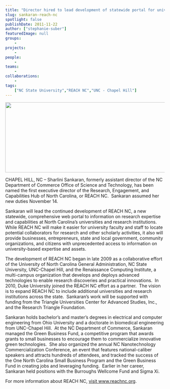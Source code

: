 ```yaml
---
title: "Director hired to lead development of statewide portal for university research expertise"
slug: sankaran-reach-nc
spotlight: false
publishDate: 2011-11-22
author: ["stephanie-suber"]
featuredImage: null
groups:
    - 
projects:
    - 
people:
    - 
teams: 
    - 
collaborations:
    - 
tags:
    ["NC State University","REACH NC","UNC - Chapel Hill"]
---
```

<p><img class="alignnone size-full wp-image-8560" title="REACH NC" src="https://www.renci.org/wp-content/uploads/2011/11/reach-nc-logo.jpg" alt="" width="630" height="221" /></p>

<p>CHAPEL HILL, NC – Sharlini Sankaran, formerly assistant director of the NC Department of Commerce Office of Science and Technology, has been named the first executive director of the Research, Engagement, and Capabilities Hub of North Carolina, or REACH NC.  <!--more-->Sankaran assumed her new duties November 14.</p>

<p>Sankaran will lead the continued development of REACH NC, a new statewide, comprehensive web portal to information on research expertise and capabilities at North Carolina’s universities and research institutions. While REACH NC will make it easier for university faculty and staff to locate potential collaborators for research and other scholarly activities, it also will provide businesses, entrepreneurs, state and local government, community organizations, and citizens with unprecedented access to information on university-based expertise and assets.</p>

<p>The development of REACH NC began in late 2009 as a collaborative effort of the University of North Carolina General Administration, NC State University, UNC-Chapel Hill, and the Renaissance Computing Institute, a multi-campus organization that develops and deploys advanced technologies to enable research discoveries and practical innovations.  In 2010, Duke University joined the REACH NC effort as a partner.  The vision is to expand REACH NC to include additional universities and research institutions across the state.  Sankaran’s work will be supported with funding from the Triangle Universities Center for Advanced Studies, Inc., and the Research Triangle Foundation.</p>

<p>Sankaran holds bachelor’s and master’s degrees in electrical and computer engineering from Ohio University and a doctorate in biomedical engineering from UNC-Chapel Hill.  At the NC Department of Commerce, Sankaran managed the Green Business Fund, a competitive program that awards grants to small businesses to encourage them to commercialize innovative green technologies.  She also organized the annual NC Nanotechnology Commercialization Conference, an event that features national-caliber speakers and attracts hundreds of attendees, and tracked the success of the One North Carolina Small Business Program and the Green Business Fund in creating jobs and leveraging funding.  Earlier in her career, Sankaran held positions with the Burroughs Wellcome Fund and Sigma Xi.</p>

<p>For more information about REACH NC, <a href="http://www.reachnc.org" target="_blank">visit www.reachnc.org</a>.</p>

